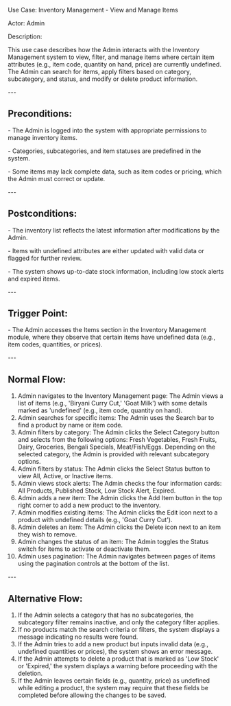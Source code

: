 ﻿Use Case: Inventory Management - View and Manage Items 

Actor: Admin

Description:

This use case describes how the Admin interacts with the Inventory Management system to view, filter, and manage items where certain item attributes (e.g., item code, quantity on hand, price) are currently undefined. The Admin can search for items, apply filters based on category, subcategory, and status, and modify or delete product information.


\---
## **Preconditions:**
\- The Admin is logged into the system with appropriate permissions to manage inventory items.

\- Categories, subcategories, and item statuses are predefined in the system.

\- Some items may lack complete data, such as item codes or pricing, which the Admin must correct or update.


\---
## **Postconditions:**
\- The inventory list reflects the latest information after modifications by the Admin.

\- Items with undefined attributes are either updated with valid data or flagged for further review.

\- The system shows up-to-date stock information, including low stock alerts and expired items.


\---
## **Trigger Point:**
\- The Admin accesses the Items section in the Inventory Management module, where they observe that certain items have undefined data (e.g., item codes, quantities, or prices).


\---
## **Normal Flow:**
1. Admin navigates to the Inventory Management page: The Admin views a list of items (e.g., 'Biryani Curry Cut,' 'Goat Milk') with some details marked as 'undefined' (e.g., item code, quantity on hand).
1. Admin searches for specific items: The Admin uses the Search bar to find a product by name or item code.
1. Admin filters by category: The Admin clicks the Select Category button and selects from the following options: Fresh Vegetables, Fresh Fruits, Dairy, Groceries, Bengali Specials, Meat/Fish/Eggs. Depending on the selected category, the Admin is provided with relevant subcategory options.
1. Admin filters by status: The Admin clicks the Select Status button to view All, Active, or Inactive items.
1. Admin views stock alerts: The Admin checks the four information cards: All Products, Published Stock, Low Stock Alert, Expired.
1. Admin adds a new item: The Admin clicks the Add Item button in the top right corner to add a new product to the inventory.
1. Admin modifies existing items: The Admin clicks the Edit icon next to a product with undefined details (e.g., 'Goat Curry Cut').
1. Admin deletes an item: The Admin clicks the Delete icon next to an item they wish to remove.
1. Admin changes the status of an item: The Admin toggles the Status switch for items to activate or deactivate them.
1. Admin uses pagination: The Admin navigates between pages of items using the pagination controls at the bottom of the list.


\---
## **Alternative Flow:**
1. If the Admin selects a category that has no subcategories, the subcategory filter remains inactive, and only the category filter applies.
1. If no products match the search criteria or filters, the system displays a message indicating no results were found.
1. If the Admin tries to add a new product but inputs invalid data (e.g., undefined quantities or prices), the system shows an error message.
1. If the Admin attempts to delete a product that is marked as 'Low Stock' or 'Expired,' the system displays a warning before proceeding with the deletion.
1. If the Admin leaves certain fields (e.g., quantity, price) as undefined while editing a product, the system may require that these fields be completed before allowing the changes to be saved.
